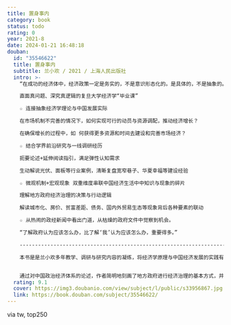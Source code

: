 ```yaml
---
title: 置身事内
category: book
status: todo
rating: 0
year: 2021-8
date: 2024-01-21 16:48:18
douban:
  id: "35546622"
  title: 置身事内
  subtitle: 兰小欢 / 2021 / 上海人民出版社
  intro: >-
    “在成功的经济体中，经济政策一定是务实的，不是意识形态化的。是具体的，不是抽象的。”

    直面真问题、深究真逻辑的复旦大学经济学“毕业课”

    ☆ 连接抽象经济学理论与中国发展实际

    在市场机制不完善的情况下，如何实现可行的动员与资源调配，推动经济增长？

    在确保增长的过程中，如 何获得更多资源和时间去建设和完善市场经济？

    ☆ 结合学界前沿研究与一线调研经历

    扼要论述+延伸阅读指引，满足弹性认知需求

    生动解说光伏、面板等行业案例，清晰复盘宽窄巷子、华夏幸福等建设经验

    ☆ 微观机制+宏观现象 双重维度串联中国经济生活中中知识与现象的碎片

    理解地方政府经济治理的决策与行动逻辑

    解读城市化、房价、贫富差距、债务、国内外贸易生态等现象背后各种要素的联动

    ☆ 从热闹的政经新闻中看出门道，从枯燥的政府文件中觉察到机会。

    “了解政府认为应该怎么办，比了解‘我’认为应该怎么办，重要得多。”

    ------------------------------------------------------------------------------------------------------

    本书是是兰小欢多年教学、调研与研究内容的凝练，将经济学原理与中国经济发展的实践有机融合，以地方政府投融资为主线，深入浅出地论述了中国经济的发展，笔触简练客观，并广泛采纳了各领域学者的最新研究成果。全书分上下两篇。上篇解释微观机制，包括地方政府的基本事务、收支、土地融资和开发、投资和债务等；下篇解释这些微观行为与宏观现象的联系，包括城市化和工业化、房价、地区差异、债务风险、国内经济结构失衡、国际贸易冲突等。最后一章提炼和总结全书内容。


    通过对中国政治经济体系的论述，作者简明地刻画了地方政府进行经济治理的基本方式，并指出，中国政府通过深度介入工业化和城市化的进程，在发展经济的同时逐步推动了市场机制的建立和完善，以一种有别于所谓发达国家经验的方式实现了经济奇迹。基于对改革历程与社会矛盾的回顾与分析，作者也在书中对当前推进的市场化改革与政府转型进行了解读，帮助读者增进对中国发展现实的把握。
  rating: 9.1
  cover: https://img3.doubanio.com/view/subject/l/public/s33956867.jpg
  link: https://book.douban.com/subject/35546622/
---
```


via tw, top250
